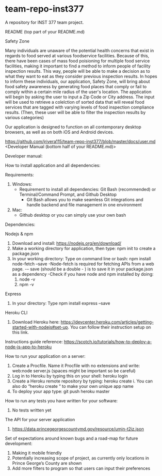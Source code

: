 # team-repo-inst377
A repository for INST 377 team project.

README (top part of your README.md)

Safety Zone

Many individuals are unaware of the potential health concerns that exist in regards to food served at various foodservice facilities. Because of this, there have been cases of mass food poisioning for multiple food service facilities, making it important to find a method to inform people of facility inspection results. This way, people will be able to make a decision as to what they want to eat as they consider previous inspection results. In hopes to inform these individuals, our application, Safety Zone, will bring about food safety awareness by generating food places that comply or fail to comply within a certain mile radius of the user's location. The application will begin by asking the user to input a Zip Code or City address. The input will be used to retrieve a colelction of sorted data that will reveal food services that are tagged with varying levels of food inspection compliance results. (Then, these user will be able to filter the inspection results by various categories)

Our application is designed to function on all contemporary desktop browsers, as well as on both iOS and Android devices.

https://github.com/jrivera115/team-repo-inst377/blob/master/docs/user.md <Developer Manual (bottom half of your README.md)>

Developer manual:

How to install application and all dependencies: 

Requirements: 

1. Windows: 
    - Requirement to install all dependencies: Git Bash (recommended) or Terminal/Command Prompt, and Github Desktop
        - Git Bash allows you to make seamless Git integrations and handle backend and file management in one environment
2. Mac: 
   - Github desktop or you can simply use your own bash

Dependencies:

Nodejs & npm 
  1. Download and install: https://nodejs.org/en/download/ 
  2. Make a working directory for application, then type: npm init to create a package.json 
  3. In your working directory: Type on command line or bash: npm install node-fetch –save 
    -Node-fetch is required for fetching APIs from a web page.
    -– save (should be a double - ) is to save it in your package.json as a dependency 
    -Check if you have node and npm installed by doing:
      1. node -v
      2. npm -v

Express 
  1. In your directory: Type npm install express –save

Heroku CLI 
  1. Download Heroku here: https://devcenter.heroku.com/articles/getting-started-with-nodejs#set-up. You can follow their instruction        setup on this link. 

Instructions guide reference: https://scotch.io/tutorials/how-to-deploy-a-node-js-app-to-heroku

How to run your application on a server:
1. Create a Procfile. Name it Procfile with no extensions and write: web:node server.js (spaces might be important so be careful)
2. Log in to Heroku by typing this on your shell: heroku login
3. Create a Heroku remote repository by typing: heroku create i. You can also do “heroku create “ to make your own unique app name
4. To deploy your app type: git push heroku master

How to run any tests you have written for your software:
1. No tests written yet

The API for your server application
1. https://data.princegeorgescountymd.gov/resource/umjn-t2iz.json

Set of expectations around known bugs and a road-map for future development:
1. Making it mobile friendly
2. Potentially increasing scope of project, as currently only locations in Prince George’s County are shown
3. Add more filters to program so that users can input their preferences

